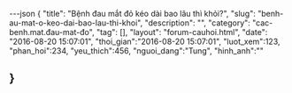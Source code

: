 ---json
{
    "title": "Bệnh đau mắt đỏ kéo dài bao lâu thì khỏi?",
    "slug": "benh-au-mat-o-keo-dai-bao-lau-thi-khoi",
    "description": "",
    "category": "cac-benh.mat.đau-mat-đo",
    "tag": [],
    "layout": "forum-cauhoi.html",
    "date": "2016-08-20 15:07:01",
    "thoi_gian":"2016-08-20 15:07:01",
    "luot_xem":123,
    "phan_hoi":234,
    "yeu_thich":456,
    "nguoi_dang":"Tung",
    "hinh_anh":""
    
}
---